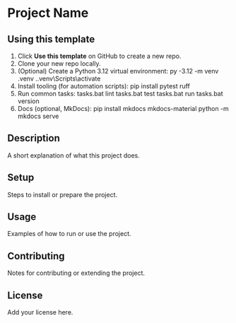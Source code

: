 # Project Name

## Using this template

1. Click **Use this template** on GitHub to create a new repo.
2. Clone your new repo locally.
3. (Optional) Create a Python 3.12 virtual environment:
   py -3.12 -m venv .venv
   .\.venv\Scripts\activate
4. Install tooling (for automation scripts):
   pip install pytest ruff
5. Run common tasks:
   tasks.bat lint
   tasks.bat test
   tasks.bat run
   tasks.bat version
6. Docs (optional, MkDocs):
   pip install mkdocs mkdocs-material
   python -m mkdocs serve

## Description
A short explanation of what this project does.

## Setup
Steps to install or prepare the project.

## Usage
Examples of how to run or use the project.

## Contributing
Notes for contributing or extending the project.

## License
Add your license here.
